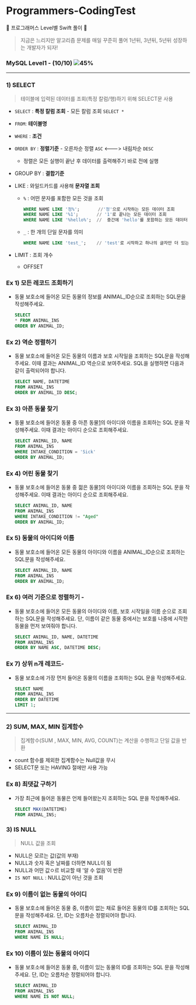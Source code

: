 # Programmers-CodingTest

🐢 프로그래머스 Level별 Swift 풀이 🚀

>지금은 느리지만 알고리즘 문제를 매일 꾸준히 풀어 1년뒤, 3년뒤, 5년뒤 성장하는 개발자가 되자!



### MySQL Level1 - (10/10) ![45%](https://progress-bar.dev/100) 

---

### 1) SELECT

> 테이블에 입력된 데이터를 조회(특정 칼럼/행)하기 위해 SELECT문 사용

- `SELECT` : **특정 칼럼 조회** - 모든 칼럼 조회 `SELECT *`

- `FROM`: **테이블명**

- `WHERE` : **조건**

- `ORDER BY` : **정렬기준** - 오른차순 정렬 `ASC` <---> 내림차순  `DESC` 
  
  - 정렬은 모든 실행이 끝난 후 데이터를 출력해주기 바로 전에 실행
  
- GROUP BY : **결합기준**

- LIKE : 와일드카드를 사용해 **문자열 조회**

  - `%` : 어떤 문자를 포함한 모든 것을 조회 

    ```sql
    WHERE NAME LIKE '정%';       //'정'으로 시작하는 모든 데이터 조회
    WHERE NAME LIKE '%1';       // '1'로 끝나는 모든 데이터 조회
    WHERE NAME LIKE '%hello%';  //  중간에 'hello'를 포함하는 모든 데이터 조회
    ```

  - `_` : 한 개의 단일 문자를 의미 

    ```sql
    WHERE NAME LIKE 'test_';    // 'test'로 시작하고 하나의 글자만 더 있는 데이터 조회
    ```

    

- LIMIT : 조회 개수

  - OFFSET



###  Ex 1) 모든 레코드 조회하기

- 동물 보호소에 들어온 모든 동물의 정보를 ANIMAL_ID순으로 조회하는 SQL문을 작성해주세요.

  ```sql
  SELECT 
  * FROM ANIMAL_INS
  ORDER BY ANIMAL_ID;
  ```




### Ex 2) 역순 정렬하기

- 동물 보호소에 들어온 모든 동물의 이름과 보호 시작일을 조회하는 SQL문을 작성해주세요. 이때 결과는 ANIMAL_ID 역순으로 보여주세요. SQL을 실행하면 다음과 같이 출력되어야 합니다.

  ```sql
  SELECT NAME, DATETIME
  FROM ANIMAL_INS
  ORDER BY ANIMAL_ID DESC;
  ```



### Ex 3) 아픈 동물 찾기

- 동물 보호소에 들어온 동물 중 아픈 동물[1](https://programmers.co.kr/learn/courses/30/lessons/59036#fn1)의 아이디와 이름을 조회하는 SQL 문을 작성해주세요. 이때 결과는 아이디 순으로 조회해주세요.

  ```sql
  SELECT ANIMAL_ID, NAME
  FROM ANIMAL_INS
  WHERE INTAKE_CONDITION = 'Sick' 
  ORDER BY ANIMAL_ID;
  ```



### Ex 4) 어린 동물 찾기

- 동물 보호소에 들어온 동물 중 젊은 동물[1](https://programmers.co.kr/learn/courses/30/lessons/59037#fn1)의 아이디와 이름을 조회하는 SQL 문을 작성해주세요. 이때 결과는 아이디 순으로 조회해주세요.

  ```sql
  SELECT ANIMAL_ID, NAME
  FROM ANIMAL_INS
  WHERE INTAKE_CONDITION != "Aged"
  ORDER BY ANIMAL_ID;
  ```



### Ex 5) 동물의 아이디와 이름

- 동물 보호소에 들어온 모든 동물의 아이디와 이름을 ANIMAL_ID순으로 조회하는 SQL문을 작성해주세요.

  ```sql
  SELECT ANIMAL_ID, NAME
  FROM ANIMAL_INS
  ORDER BY ANIMAL_ID;
  ```



### Ex 6) 여러 기준으로 정렬하기 -

- 동물 보호소에 들어온 모든 동물의 아이디와 이름, 보호 시작일을 이름 순으로 조회하는 SQL문을 작성해주세요. 단, 이름이 같은 동물 중에서는 보호를 나중에 시작한 동물을 먼저 보여줘야 합니다.

  ```sql
  SELECT ANIMAL_ID, NAME, DATETIME
  FROM ANIMAL_INS
  ORDER BY NAME ASC, DATETIME DESC;
  ```



### Ex 7) 상위 n개 레코드-

- 동물 보호소에 가장 먼저 들어온 동물의 이름을 조회하는 SQL 문을 작성해주세요.

  ```sql
  SELECT NAME
  FROM ANIMAL_INS
  ORDER BY DATETIME 
  LIMIT 1;
  ```



---

### 2) SUM, MAX, MIN 집계함수

>집계함수(SUM , MAX, MIN, AVG, COUNT)는 계산을 수행하고 단일 값을 반환

- count 함수를 제외한 집계함수는 Null값을 무시
- SELECT문 또는 HAVING 절에만 사용 가능



### Ex 8) 최댓값 구하기

- 가장 최근에 들어온 동물은 언제 들어왔는지 조회하는 SQL 문을 작성해주세요.

  ```sql
  SELECT MAX(DATETIME)
  FROM ANIMAL_INS;
  ```



### 3) IS NULL

>NULL 값을 조회

- NULL은 모르는 값(값의 부재)
- NULL과 숫자 혹은 날짜를 더하면 NULL이 됨
- NULL과 어떤 값ㅇ르 비교할 때 '알 수 없음'이 반환
- `IS NOT NULL` : NULL값이 아닌 것을 조회



### Ex 9) 이름이 없는 동물의 아이디

- 동물 보호소에 들어온 동물 중, 이름이 없는 채로 들어온 동물의 ID를 조회하는 SQL 문을 작성해주세요. 단, ID는 오름차순 정렬되어야 합니다.

  ```sql
  SELECT ANIMAL_ID
  FROM ANIMAL_INS
  WHERE NAME IS NULL;
  ```



### Ex 10) 이름이 있는 동물의 아이디

- 동물 보호소에 들어온 동물 중, 이름이 있는 동물의 ID를 조회하는 SQL 문을 작성해주세요. 단, ID는 오름차순 정렬되어야 합니다.

  ```sql
  SELECT ANIMAL_ID
  FROM ANIMAL_INS
  WHERE NAME IS NOT NULL;
  ```

